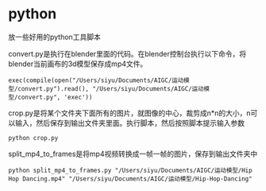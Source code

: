 # python
放一些好用的python工具脚本

convert.py是执行在blender里面的代码。在blender控制台执行以下命令，将blender当前画布的3d模型保存成mp4文件。
```
exec(compile(open("/Users/siyu/Documents/AIGC/运动模型/convert.py").read(), "/Users/siyu/Documents/AIGC/运动模型/convert.py", 'exec'))
```

crop.py是将某个文件夹下面所有的图片，就图像的中心，裁剪成n*n的大小，n可以输入，然后保存到输出文件夹里面。执行脚本，然后按照脚本提示输入参数
```
python crop.py
```

split_mp4_to_frames是将mp4视频转换成一帧一帧的图片，保存到输出文件夹中
```
python split_mp4_to_frames.py "/Users/siyu/Documents/AIGC/运动模型/Hip Hop Dancing.mp4" "/Users/siyu/Documents/AIGC/运动模型/Hip-Hop-Dancing"
```
